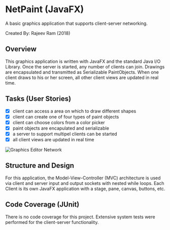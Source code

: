 # NetPaint (JavaFX)
A basic graphics application that supports client-server networking.

Created By: Rajeev Ram (2018)

##  Overview
This graphics application is written with JavaFX and the standard Java I/O Library.  Once the server is started, any number of clients can join. Drawings are encapsulated and transmitted as Serializable PaintObjects. When one client draws to his or her screen, all other client views are updated in real time.

## Tasks (User Stories)

* [X] client can access a area on which to draw different shapes
* [X] client can create one of four types of paint objects
* [X] client can choose colors from a color picker
* [X] paint objects are encapulated and serializable
* [X] a server to support multipel clients can be started
* [X] all client views are updated in real time

<img src='https://imgur.com/wmnGxwd.gif' title='NetPaint GUI Walkthrough' width='' alt='Graphics Editor Network' />

## Structure and Design

For this application, the Model-View-Controller (MVC) architecture is used via client and server input and output sockets with nested while loops. Each Client is its own JavaFX application with a stage, pane, canvas, buttons, etc.

## Code Coverage (JUnit)

There is no code coverage for this project. Extensive system tests were performed for the client-server functionality.

